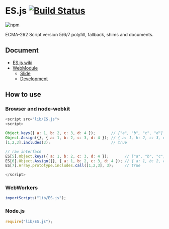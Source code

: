 # ES.js [![Build Status](https://travis-ci.org/uupaa/ES.js.png)](http://travis-ci.org/uupaa/ES.js)

[![npm](https://nodei.co/npm/uupaa.es.js.png?downloads=true&stars=true)](https://nodei.co/npm/uupaa.es.js/)

ECMA-262 Script version 5/6/7 polyfill, fallback, shims and documents.

## Document

- [ES.js wiki](https://github.com/uupaa/ES.js/wiki/ES)
- [WebModule](https://github.com/uupaa/WebModule)
    - [Slide](http://uupaa.github.io/Slide/slide/WebModule/index.html)
    - [Development](https://github.com/uupaa/WebModule/wiki/Development)


## How to use

### Browser and node-webkit

```js
<script src="lib/ES.js">
<script>

Object.keys({ a: 1, b: 2, c: 3, d: 4 });       // ["a", "b", "c", "d"]
Object.Assign({}, { a: 1, b: 2, c: 3, d: 4 }); // { a: 1, b: 2, c: 3, d: 4 }
[1,2,3].includes(3);                           // true

// raw interface
ES[5].Object.keys({ a: 1, b: 2, c: 3, d: 4 });       // ["a", "b", "c", "d"]
ES[6].Object.Assign({}, { a: 1, b: 2, c: 3, d: 4 }); // { a: 1, b: 2, c: 3, d: 4 }
ES[7].Array.prototype.includes.call([1,2,3], 3);     // true

</script>
```

### WebWorkers

```js
importScripts("lib/ES.js");

```

### Node.js

```js
require("lib/ES.js");

```

